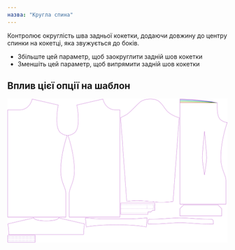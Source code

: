 ```yaml
---
назва: "Кругла спина"
---
```


Контролює округлість шва задньої кокетки, додаючи довжину до центру спинки на кокетці, яка звужується до боків.

- Збільште цей параметр, щоб заокруглити задній шов кокетки
- Зменшіть цей параметр, щоб випрямити задній шов кокетки

## Вплив цієї опції на шаблон

![На цьому зображенні показано вплив цієї опції шляхом накладання декількох варіантів, які мають різне значення для цієї опції](simon_roundback_sample.svg "Вплив цієї опції на шаблон")
